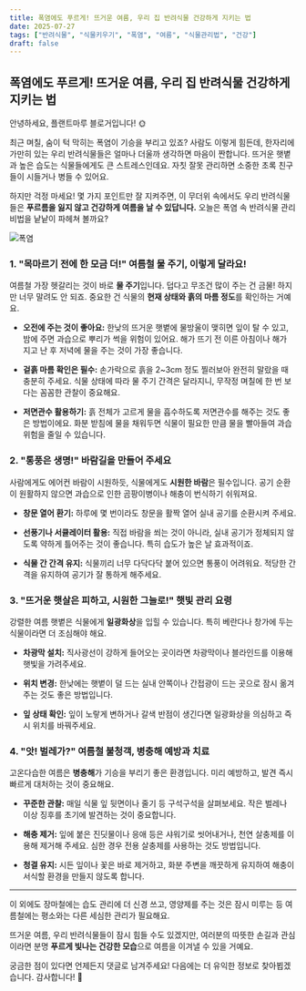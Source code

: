 ```yaml
---
title: 폭염에도 푸르게! 뜨거운 여름, 우리 집 반려식물 건강하게 지키는 법
date: 2025-07-27
tags: ["반려식물", "식물키우기", "폭염", "여름", "식물관리법", "건강"]
draft: false
---
```


## 폭염에도 푸르게! 뜨거운 여름, 우리 집 반려식물 건강하게 지키는 법

안녕하세요, 플랜트마루 블로거입니다! 🌞

최근 며칠, 숨이 턱 막히는 폭염이 기승을 부리고 있죠? 사람도 이렇게 힘든데, 한자리에 가만히 있는 우리 반려식물들은 얼마나 더울까 생각하면 마음이 짠합니다. 뜨거운 햇볕과 높은 습도는 식물들에게도 큰 스트레스인데요. 자칫 잘못 관리하면 소중한 초록 친구들이 시들거나 병들 수 있어요.

하지만 걱정 마세요! 몇 가지 포인트만 잘 지켜주면, 이 무더위 속에서도 우리 반려식물들은 **푸르름을 잃지 않고 건강하게 여름을 날 수 있답니다.** 오늘은 폭염 속 반려식물 관리 비법을 낱낱이 파헤쳐 볼까요?

![폭염](/images/hot_summer.png)

### 1. "목마르기 전에 한 모금 더!" 여름철 물 주기, 이렇게 달라요!

여름철 가장 헷갈리는 것이 바로 **물 주기**입니다. 덥다고 무조건 많이 주는 건 금물! 하지만 너무 말려도 안 되죠. 중요한 건 식물의 **현재 상태와 흙의 마름 정도**를 확인하는 거예요.

- **오전에 주는 것이 좋아요:** 한낮의 뜨거운 햇볕에 물방울이 맺히면 잎이 탈 수 있고, 밤에 주면 과습으로 뿌리가 썩을 위험이 있어요. 해가 뜨기 전 이른 아침이나 해가 지고 난 후 저녁에 물을 주는 것이 가장 좋습니다.
    
- **겉흙 마름 확인은 필수:** 손가락으로 흙을 2~3cm 정도 찔러보아 완전히 말랐을 때 충분히 주세요. 식물 상태에 따라 물 주기 간격은 달라지니, 무작정 며칠에 한 번 보다는 꼼꼼한 관찰이 중요해요.
    
- **저면관수 활용하기:** 흙 전체가 고르게 물을 흡수하도록 저면관수를 해주는 것도 좋은 방법이에요. 화분 받침에 물을 채워두면 식물이 필요한 만큼 물을 빨아들여 과습 위험을 줄일 수 있습니다.
    

### 2. "통풍은 생명!" 바람길을 만들어 주세요

사람에게도 에어컨 바람이 시원하듯, 식물에게도 **시원한 바람**은 필수입니다. 공기 순환이 원활하지 않으면 과습으로 인한 곰팡이병이나 해충이 번식하기 쉬워져요.

- **창문 열어 환기:** 하루에 몇 번이라도 창문을 활짝 열어 실내 공기를 순환시켜 주세요.
    
- **선풍기나 서큘레이터 활용:** 직접 바람을 쐬는 것이 아니라, 실내 공기가 정체되지 않도록 약하게 틀어주는 것이 좋습니다. 특히 습도가 높은 날 효과적이죠.
    
- **식물 간 간격 유지:** 식물끼리 너무 다닥다닥 붙어 있으면 통풍이 어려워요. 적당한 간격을 유지하여 공기가 잘 통하게 해주세요.
    

### 3. "뜨거운 햇살은 피하고, 시원한 그늘로!" 햇빛 관리 요령

강렬한 여름 햇볕은 식물에게 **일광화상**을 입힐 수 있습니다. 특히 베란다나 창가에 두는 식물이라면 더 조심해야 해요.

- **차광막 설치:** 직사광선이 강하게 들어오는 곳이라면 차광막이나 블라인드를 이용해 햇빛을 가려주세요.
    
- **위치 변경:** 한낮에는 햇볕이 덜 드는 실내 안쪽이나 간접광이 드는 곳으로 잠시 옮겨주는 것도 좋은 방법입니다.
    
- **잎 상태 확인:** 잎이 노랗게 변하거나 갈색 반점이 생긴다면 일광화상을 의심하고 즉시 위치를 바꿔주세요.
    

### 4. "앗! 벌레가?" 여름철 불청객, 병충해 예방과 치료

고온다습한 여름은 **병충해**가 기승을 부리기 좋은 환경입니다. 미리 예방하고, 발견 즉시 빠르게 대처하는 것이 중요해요.

- **꾸준한 관찰:** 매일 식물 잎 뒷면이나 줄기 등 구석구석을 살펴보세요. 작은 벌레나 이상 징후를 초기에 발견하는 것이 중요합니다.
    
- **해충 제거:** 잎에 붙은 진딧물이나 응애 등은 샤워기로 씻어내거나, 천연 살충제를 이용해 제거해 주세요. 심한 경우 전용 살충제를 사용하는 것도 방법입니다.
    
- **청결 유지:** 시든 잎이나 꽃은 바로 제거하고, 화분 주변을 깨끗하게 유지하여 해충이 서식할 환경을 만들지 않도록 합니다.
    

---

이 외에도 장마철에는 습도 관리에 더 신경 쓰고, 영양제를 주는 것은 잠시 미루는 등 여름철에는 평소와는 다른 세심한 관리가 필요해요.

뜨거운 여름, 우리 반려식물들이 잠시 힘들 수도 있겠지만, 여러분의 따뜻한 손길과 관심이라면 분명 **푸르게 빛나는 건강한 모습**으로 여름을 이겨낼 수 있을 거예요.

궁금한 점이 있다면 언제든지 댓글로 남겨주세요! 다음에는 더 유익한 정보로 찾아뵙겠습니다. 감사합니다! 💚